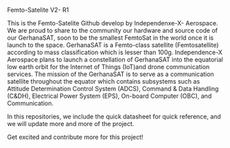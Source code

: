 Femto-Satelite V2- R1

This is the Femto-Satelite Github develop by Independenxe-X- Aerospace. We are proud to share to the community our hardware and source code of our GerhanaSAT, soon to be the smallest FemtoSat in the world once it is launch to the space. GerhanaSAT is a Femto-class satellite (Femtosatellite) according to mass classification which is lesser than 100g. Independence-X Aerospace plans to launch a constellation of GerhanaSAT into the equatorial low earth orbit for the Internet of Things (IoT)and drone communication services. The mission of the GerhanaSAT is to serve as a communication satellite throughout the equator which contains subsystems such as Attitude Determination Control System (ADCS), Command & Data Handling (C&DH), Electrical Power System (EPS), On-board Computer (OBC), and Communication.

In this repositories, we include the quick datasheet for quick reference, and we will update more and more of the project.

Get excited and contribute more for this project!
